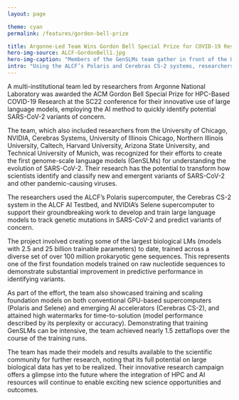 ```yaml
---
layout: page

theme: cyan
permalink: /features/gordon-bell-prize

title: Argonne-Led Team Wins Gordon Bell Special Prize for COVID-19 Research
hero-img-source: ALCF-GordonBell1.jpg
hero-img-caption: "Members of the GenSLMs team gather in front of the U.S. Department of Energy's booth at the SC22 conference."
intro: "Using the ALCF’s Polaris and Cerebras CS-2 systems, researchers developed the first genome-scale language model to study the evolutionary dynamics of SARS-CoV-2."
---
```



A multi-institutional team led by researchers from Argonne National Laboratory was awarded the ACM Gordon Bell Special Prize for HPC-Based COVID-19 Research at the SC22 conference for their innovative use of large language models, employing the AI method to quickly identify potential SARS-CoV-2 variants of concern. 

The team, which also included researchers from the University of Chicago, NVIDIA, Cerebras Systems, University of Illinois Chicago, Northern Illinois University, Caltech, Harvard University, Arizona State University, and Technical University of Munich, was recognized for their efforts to create the first genome-scale language models (GenSLMs) for understanding the evolution of SARS-CoV-2. Their research has the potential to transform how scientists identify and classify new and emergent variants of SARS-CoV-2 and other pandemic-causing viruses.

The researchers used the ALCF’s Polaris supercomputer, the Cerebras CS-2 system in the ALCF AI Testbed, and NVIDIA’s Selene supercomputer to support their groundbreaking work to develop and train large language models to track genetic mutations in SARS-CoV-2 and predict variants of concern.

The project involved creating some of the largest biological LMs (models with 2.5 and 25 billion trainable parameters) to date, trained across a diverse set of over 100 million prokaryotic gene sequences. This represents one of the first foundation models trained on raw nucleotide sequences to demonstrate substantial improvement in predictive performance in identifying variants. 

As part of the effort, the team also showcased training and scaling foundation models on both conventional GPU-based supercomputers (Polaris and Selene) and emerging AI accelerators (Cerebras CS-2), and attained high watermarks for time-to-solution (model performance described by its perplexity or accuracy). Demonstrating that training GenSLMs can be intensive, the team achieved nearly 1.5 zettaflops over the course of the training runs. 

The team has made their models and results available to the scientific community for further research, noting that its full potential on large biological data has yet to be realized. Their innovative research campaign offers a glimpse into the future where the integration of HPC and AI resources will continue to enable exciting new science opportunities and outcomes.
